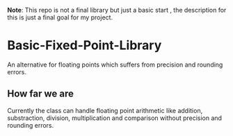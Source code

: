 **Note**: This repo is not a final library but just a basic start , the description for this is just a final goal for my project.

# Basic-Fixed-Point-Library
An alternative for floating points which suffers from precision and rounding errors.

## How far we are
Currently the class can handle floating point arithmetic like addition, substraction, division, multiplication and comparison without precision and rounding errors.

